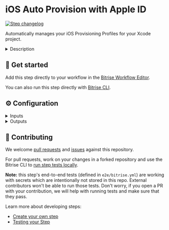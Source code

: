 # iOS Auto Provision with Apple ID

[![Step changelog](https://shields.io/github/v/release/bitrise-steplib/steps-ios-auto-provision?include_prereleases&label=changelog&color=blueviolet)](https://github.com/bitrise-steplib/steps-ios-auto-provision/releases)

Automatically manages your iOS Provisioning Profiles for your Xcode project.

<details>
<summary>Description</summary>


The [Step](https://devcenter.bitrise.io/getting-started/configuring-bitrise-steps-that-require-apple-developer-account-data/#ios-auto-provision-with-apple-id-step) uses session-based authentication to connect to an Apple Developer account. In addition to an Apple ID and password, it also stores the 2-factor authentication (2FA) code you provide.

Please note that the [iOS Auto Provision with App Store Connect API](https://app.bitrise.io/integrations/steps/ios-auto-provision-appstoreconnect) Step uses the official [App Store Connect API](https://developer.apple.com/documentation/appstoreconnectapi/generating_tokens_for_api_requests) instead of the old session-based method.

The **iOS Auto Provision with Apple ID** Step supports in Xcode managed and manual code signing in the following ways:

In the case of Xcode managed code signing projects, the Step:
- Downloads the Xcode managed Provisioning Profiles and installs them for the build.
- Installs the provided code signing certificates into the Keychain.
In the case of manual code signing projects, the Step:
- Ensures that the Application Identifier exists on the Apple Developer Portal.
- Ensures that the project's Capabilities are set correctly in the Application Identifier.
- Ensures that the Provisioning Profiles exist on the Apple Developer Portal and are installed for the build.
- Ensures that all the available Test Devices exist on the Apple Developer Portal and are included in the Provisioning Profiles.
- Installs the provided code signing certificates into the Keychain.

### Configuring the Step

Before you start configuring the Step, make sure you've completed the following requirements:
- You've [defining your Apple Developer Account to Bitrise](https://devcenter.bitrise.io/getting-started/configuring-bitrise-steps-that-require-apple-developer-account-data/#defining-your-apple-developer-account-to-bitrise-1).
- You've [assigned an Apple Developer Account for your app](https://devcenter.bitrise.io/getting-started/configuring-bitrise-steps-that-require-apple-developer-account-data/#assigning-an-apple-developer-account-for-your-app-1).

To configure the Step:
Once you've completed the above requirements, there is very little configuration needed to this Step.
1. Add the **iOS Auto Provision with Apple ID** Step after any dependency installer Step in your Workflow, such as **Run CocoaPods install** or **Carthage**.
2. Click the Step to edit its input fields. You can see that the **Distribution type**, **Xcode Project (or Workspace) path**, and the **Scheme name** inputs are automatically filled out for you.
3. If your Developer Portal Account belongs to multiple development teams, add the **Developer Portal team ID** to manage the project's code signing files, for example '1MZX23ABCD4'. If that's not the case, you can still add it to manage the Provisioning Profiles with a different team than the one set in your project. If you leave it empty, the team defined by the project will be used.
4. If you wish to overwrite the configuration defined in your Scheme (for example, Debug, Release), you can do so in the **Configuration name** input.
5. If Xcode managed signing is enabled in the iOS app, check the value of the **Should the step try to generate Provisioning Profiles even if Xcode managed signing is enabled in the Xcode project?** input.
- If it’s set to 'no', the Step will look for an Xcode Managed Provisioning Profile on the Apple Developer Portal.
- If it’s set to 'yes', the Step will generate a new manual provisioning profile on the Apple Developer portal for the project.
This input has no effect in the case of Manual code signing projects.
6. **The minimum days the Provisioning Profile should be valid** lets you specify how long a Provisioning Profile should be valid to sign an iOS app. By default it will only renew the Provisioning Profile when it expires.

### Troubleshooting
Please note that the 2FA code is only valid for 30 days. 
When the 2FA code expires, you will need to re-authenticate to provide a new code. 
Go to the Apple Developer Account of the **Account settings** page, it will automatically ask for the 2FA code to authenticate again. 
There will be a list of the Apple Developer accounts that you have defined. To the far right of each, there are 3 dots. 
Click the dots and select **Re-authenticate (2SA/2FA)**.

### Useful links
- [Managing code signing files - automatic provisioning](https://devcenter.bitrise.io/code-signing/ios-code-signing/ios-auto-provisioning/#configuring-ios-auto-provisioning)
- [iOS code signing troubleshooting](https://devcenter.bitrise.io/code-signing/ios-code-signing/ios-code-signing-troubleshooting/)

### Related Steps
- [iOS Auto Provision with App Store Connect API](https://app.bitrise.io/integrations/steps/ios-auto-provision-appstoreconnect)
- [Xcode Archive & Export](https://www.bitrise.io/integrations/steps/xcode-archive)
</details>

## 🧩 Get started

Add this step directly to your workflow in the [Bitrise Workflow Editor](https://devcenter.bitrise.io/steps-and-workflows/steps-and-workflows-index/).

You can also run this step directly with [Bitrise CLI](https://github.com/bitrise-io/bitrise).

## ⚙️ Configuration

<details>
<summary>Inputs</summary>

| Key | Description | Flags | Default |
| --- | --- | --- | --- |
| `distribution_type` | Describes how Xcode should sign your project. | required | `development` |
| `team_id` | The Developer Portal team to manage the project's code signing files. __If your Developer Portal Account belongs to multiple development team, this input is required!__ Otherwise specify this input if you want to manage the Provisioning Profiles with a different team than the one set in your project. If you leave it empty the team defined by the project will be used. __Example:__ `1MZX23ABCD4` |  |  |
| `project_path` | A `.xcodeproj` or `.xcworkspace` path. | required | `$BITRISE_PROJECT_PATH` |
| `scheme` | The Xcode Scheme to use. | required | `$BITRISE_SCHEME` |
| `configuration` | The Xcode Configuration to use. By default your Scheme defines which Configuration (Debug, Release, ...) should be used, but you can overwrite it with this option. |  |  |
| `generate_profiles` | In the case of __Xcode managed code signing__ projects, by default the step downloads and installs the Xcode managed Provisioning Profiles. If this input is set to: `yes`, the step will try to manage the Provisioning Profiles by itself (__like in the case of Manual code signing projects__), the step will fall back to use the Xcode managed Provisioning Profiles if there is an issue. __This input has no effect in the case of Manual codesigning projects.__ |  | `no` |
| `register_test_devices` | If set the step will register known test devices on Bitrise from team members with the Apple Developer Portal. Note that setting this to "yes" may cause devices to be registered against your limited quantity of test devices in the Apple Developer Portal, which can only be removed once annually during your renewal window. |  | `no` |
| `min_profile_days_valid` | Sometimes you want to sign an app with a Provisioning Profile that is valid for at least 'x' days. For example, an enterprise app won't open if your Provisioning Profile is expired. With this parameter, you can have a Provisioning Profile that's at least valid for 'x' days.  By default (0) it just renews the Provisioning Profile when expired. |  | `0` |
| `verbose_log` | Enable verbose logging? | required | `no` |
| `certificate_urls` | URLs of the certificates to download. Multiple URLs can be specified, separated by a pipe (`\|`) character, you can specify a local path as well, using the `file://` scheme. __Provide a development certificate__ url, to ensure development code signing files for the project and __also provide a distribution certificate__ url, to ensure distribution code signing files for your project. __Example:__ `file://./development/certificate/path\|https://distribution/certificate/url`  | required, sensitive | `$BITRISE_CERTIFICATE_URL` |
| `passphrases` | Certificate passphrases. Multiple passphrases can be specified, separated by a pipe (`\|`) character. __Specified certificate passphrase count should match the count of the certificate URLs.__ For example, (1 certificate with empty passphrase, 1 certificate with non-empty passphrase) `\|distribution-passphrase`.  | required, sensitive | `$BITRISE_CERTIFICATE_PASSPHRASE` |
| `keychain_path` | The Keychain path. | required | `$HOME/Library/Keychains/login.keychain` |
| `keychain_password` | The Keychain's password. | required, sensitive | `$BITRISE_KEYCHAIN_PASSWORD` |
| `build_url` | Bitrise build URL. | required | `$BITRISE_BUILD_URL` |
| `build_api_token` | Bitrise build API token. | required, sensitive | `$BITRISE_BUILD_API_TOKEN` |
</details>

<details>
<summary>Outputs</summary>

| Environment Variable | Description |
| --- | --- |
| `BITRISE_EXPORT_METHOD` | The selected distribution type. One of these: `development`, `app-store`, `ad-hoc` or `enterprise`. |
| `BITRISE_DEVELOPER_TEAM` | The development team's ID. Example: `1MZX23ABCD4` |
| `BITRISE_DEVELOPMENT_CODESIGN_IDENTITY` | The development code signing identity's name. For example, `iPhone Developer: Bitrise Bot (VV2J4SV8V4)`. |
| `BITRISE_PRODUCTION_CODESIGN_IDENTITY` | The production code signing identity's name. Example: `iPhone Distribution: Bitrise Bot (VV2J4SV8V4)` |
| `BITRISE_DEVELOPMENT_PROFILE` | The main target's development provisioning profile's UUID. Example: `c5be4123-1234-4f9d-9843-0d9be985a068` |
| `BITRISE_PRODUCTION_PROFILE` | The main target's production provisioning profile UUID. Example: `c5be4123-1234-4f9d-9843-0d9be985a068` |
</details>

## 🙋 Contributing

We welcome [pull requests](https://github.com/bitrise-steplib/steps-ios-auto-provision/pulls) and [issues](https://github.com/bitrise-steplib/steps-ios-auto-provision/issues) against this repository.

For pull requests, work on your changes in a forked repository and use the Bitrise CLI to [run step tests locally](https://devcenter.bitrise.io/bitrise-cli/run-your-first-build/).

**Note:** this step's end-to-end tests (defined in `e2e/bitrise.yml`) are working with secrets which are intentionally not stored in this repo. External contributors won't be able to run those tests. Don't worry, if you open a PR with your contribution, we will help with running tests and make sure that they pass.

Learn more about developing steps:

- [Create your own step](https://devcenter.bitrise.io/contributors/create-your-own-step/)
- [Testing your Step](https://devcenter.bitrise.io/contributors/testing-and-versioning-your-steps/)
